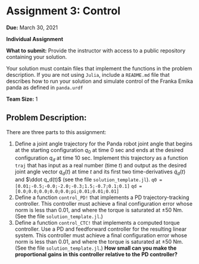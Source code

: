 # Assignment 3: Control
**Due:** March 30, 2021

**Individual Assignment**

**What to submit:**
Provide the instructor with access to a public repository containing your solution.

Your solution must contain files that implement the functions in the problem description. If you are not using `Julia`, include a `README.md` file that describes how to run your solution and simulate control of the Franka Emika panda as defined in `panda.urdf`

**Team Size:** 1

## Problem Description:
There are three parts to this assignment:
1. Define a joint angle trajectory for the Panda robot joint angle that begins at the starting configuration $q_0$ at time $0$ sec and ends at the desired configuration $q_d$ at time $10$ sec. Implement this trajectory as a function `traj` that has input as a real number (time $t$) and output as the desired joint angle vector $q_d(t)$ at time $t$ and its first two time-derivatives $\dot q_d(t)$ and $\ddot q_d(t)$ (see the file `solution_template.jl`).
`q0 = [0.01;-0.5;-0.0;-2.0;-0.3;1.5;-0.7;0.1;0.1]`
`qd = [0.0;0.0;0.0;0.0;0.0;pi;0.01;0.01;0.01]`
1. Define a function `control_PD!` that implements a PD trajectory-tracking controller. This controller must achieve a final configuration error whose norm is less than $0.01$, and where the torque is saturated at $\pm 50$ Nm. (See the file `solution_template.jl`.)
1. Define a function `control_CTC!` that implements a computed torque controller. Use a PD and feedforward controller for the resulting linear system. This controller must achieve a final configuration error whose norm is less than $0.01$, and where the torque is saturated at $\pm 50$ Nm. (See the file `solution_template.jl`.) **How small can you make the proportional gains in this controller relative to the PD controller?**
